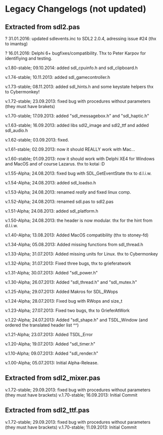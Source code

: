 # Legacy Changelogs (not updated)

## Extracted from sdl2.pas

? 31.01.2016: updated sdlevents.inc to SDL2 2.0.4, adressing issue #24 (thx to imantsg)

? 16.01.2016: Delphi 6+ bugfixes/compatibility. Thx to Peter Karpov for identifiying and testing.

v.1.80-stable; 09.10.2014: added sdl_cpuinfo.h and sdl_clipboard.h

v.1.74-stable; 10.11.2013: added sdl_gamecontroller.h

v.1.73-stable; 08.11.2013: added sdl_hints.h and some keystate helpers
                           thx to Cybermonkey!

v.1.72-stable; 23.09.2013: fixed bug with procedures without parameters
                           (they must have brakets)

v.1.70-stable; 17.09.2013: added "sdl_messagebox.h" and "sdl_haptic.h"

v.1.63-stable; 16.09.2013: added libs sdl2_image and sdl2_ttf and added sdl_audio.h

v.1.62-stable; 03.09.2013: fixed.

v.1.61-stable; 02.09.2013: now it should REALLY work with Mac...

v.1.60-stable; 01.09.2013: now it should work with Delphi XE4 for Windows and
                          MacOS and of course Lazarus. thx to kotai :D

v.1.55-Alpha; 24.08.2013: fixed bug with SDL_GetEventState thx to d.l.i.w.

v.1.54-Alpha; 24.08.2013: added sdl_loadso.h

v.1.53-Alpha; 24.08.2013: renamed *really* and fixed linux comp.

v.1.52-Alpha; 24.08.2013: renamed sdl.pas to sdl2.pas

v.1.51-Alpha; 24.08.2013: added sdl_platform.h

v.1.50-Alpha; 24.08.2013: the header is now modular. thx for the hint from d.l.i.w.

v.1.40-Alpha; 13.08.2013: Added MacOS compatibility (thx to stoney-fd)

v.1.34-Alpha; 05.08.2013: Added missing functions from sdl_thread.h

v.1.33-Alpha; 31.07.2013: Added missing units for Linux. thx to Cybermonkey

v.1.32-Alpha; 31.07.2013: Fixed three bugs, thx to grieferatwork

v.1.31-Alpha; 30.07.2013: Added "sdl_power.h"

v.1.30-Alpha; 26.07.2013: Added "sdl_thread.h" and "sdl_mutex.h"

v.1.25-Alpha; 29.07.2013: Added Makros for SDL_RWops

v.1.24-Alpha; 28.07.2013: Fixed bug with RWops and size_t

v.1.23-Alpha; 27.07.2013: Fixed two bugs, thx to GrieferAtWork

v.1.22-Alpha; 24.07.2013: Added "sdl_shape.h" and TSDL_Window
                          (and ordered the translated header list ^^)

v.1.21-Alpha; 23.07.2013: Added TSDL_Error

v.1.20-Alpha; 19.07.2013: Added "sdl_timer.h"

v.1.10-Alpha; 09.07.2013: Added "sdl_render.h"

v.1.00-Alpha; 05.07.2013: Initial Alpha-Release.

## Extracted from sdl2_mixer.pas

v.1.72-stable; 29.09.2013: fixed bug with procedures without parameters
                          (they must have brackets)
v.1.70-stable; 16.09.2013: Initial Commit

## Extracted from sdl2_ttf.pas

v.1.72-stable; 29.09.2013: fixed bug with procedures without parameters
                              (they must have brackets)
v.1.70-stable; 11.09.2013: Initial Commit
